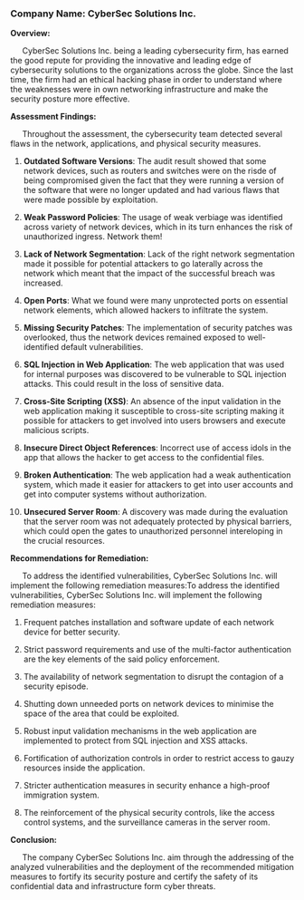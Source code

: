 
### Company Name: CyberSec Solutions Inc.

**Overview:**

&ensp;&ensp;&ensp;CyberSec Solutions Inc. being a leading cybersecurity firm, has earned the good repute for providing the innovative and leading edge of cybersecurity solutions to the organizations across the globe. Since the last time, the firm had an ethical hacking phase in order to understand where the weaknesses were in own networking infrastructure and make the security posture more effective.

**Assessment Findings:**

&ensp;&ensp;&ensp;Throughout the assessment, the cybersecurity team detected several flaws in the network, applications, and physical security measures.

1. **Outdated Software Versions**: The audit result showed that some network devices, such as routers and switches were on the risde of being compromised given the fact that they were running a version of the software that were no longer updated and had various flaws that were made possible by exploitation.

2. **Weak Password Policies**: The usage of weak verbiage was identified across variety of network devices, which in its turn enhances the risk of unauthorized ingress. Network them!

3. **Lack of Network Segmentation**: Lack of the right network segmentation made it possible for potential attackers to go laterally across the network which meant that the impact of the successful breach was increased.

4. **Open Ports**: What we found were many unprotected ports on essential network elements, which allowed hackers to infiltrate the system.

5. **Missing Security Patches**: The implementation of security patches was overlooked, thus the network devices remained exposed to well-identified default vulnerabilities.

6. **SQL Injection in Web Application**: The web application that was used for internal purposes was discovered to be vulnerable to SQL injection attacks. This could result in the loss of sensitive data.

7. **Cross-Site Scripting (XSS)**: An absence of the input validation in the web application making it susceptible to cross-site scripting making it possible for attackers to get involved into users browsers and execute malicious scripts.

8. **Insecure Direct Object References**: Incorrect use of access idols in the app that allows the hacker to get access to the confidential files.

9. **Broken Authentication**: The web application had a weak authentication system, which made it easier for attackers to get into user accounts and get into computer systems without authorization.

10. **Unsecured Server Room**: A discovery was made during the evaluation that the server room was not adequately protected by physical barriers, which could open the gates to unauthorized personnel intereloping in the crucial resources.

**Recommendations for Remediation:**

&ensp;&ensp;&ensp;To address the identified vulnerabilities, CyberSec Solutions Inc. will implement the following remediation measures:To address the identified vulnerabilities, CyberSec Solutions Inc. will implement the following remediation measures:

1. Frequent patches installation and software update of each network device for better security.

2. Strict password requirements and use of the multi-factor authentication are the key elements of the said policy enforcement.

3. The availability of network segmentation to disrupt the contagion of a security episode.

4. Shutting down unneeded ports on network devices to minimise the space of the area that could be exploited.

5. Robust input validation mechanisms in the web application are implemented to protect from SQL injection and XSS attacks.

6. Fortification of authorization controls in order to restrict access to gauzy resources inside the application.

7. Stricter authentication measures in security enhance a high-proof immigration system.

8. The reinforcement of the physical security controls, like the access control systems, and the surveillance cameras in the server room.

**Conclusion:**

&ensp;&ensp;&ensp;The company CyberSec Solutions Inc. aim through the addressing of the analyzed vulnerabilities and the deployment of the recommended mitigation measures to fortify its security posture and certify the safety of its confidential data and infrastructure form cyber threats.
